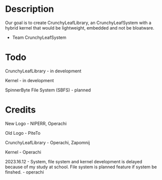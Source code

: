 # Description
Our goal is to create CrunchyLeafLibrary, an CrunchyLeafSystem with a hybrid kernel that would be lightweight, embedded and not be bloatware.

- Team CrunchyLeafSystem
# Todo
CrunchyLeafLibrary - in development

Kernel - in development

SpinnerByte File System (SBFS) - planned
# Credits
New Logo - NIPERR, Operachi

Old Logo - PiteTo

CrunchyLeafLibrary - Operachi, Zapomnij

Kernel - Operachi

2023.16.12 - System, file system and kernel development is delayed because of my study at school. File system is planned feature if system be finshed. - operachi
